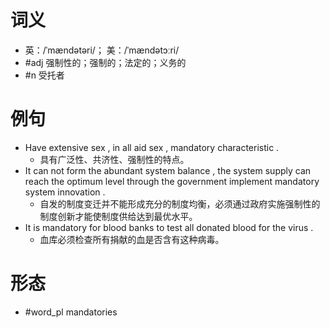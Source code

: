 # 词义
- 英：/ˈmændətəri/； 美：/ˈmændətɔːri/
- #adj 强制性的；强制的；法定的；义务的
- #n 受托者
# 例句
- Have extensive sex , in all aid sex , mandatory characteristic .
	- 具有广泛性、共济性、强制性的特点。
- It can not form the abundant system balance , the system supply can reach the optimum level through the government implement mandatory system innovation .
	- 自发的制度变迁并不能形成充分的制度均衡，必须通过政府实施强制性的制度创新才能使制度供给达到最优水平。
- It is mandatory for blood banks to test all donated blood for the virus .
	- 血库必须检查所有捐献的血是否含有这种病毒。
# 形态
- #word_pl mandatories
